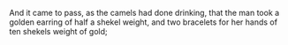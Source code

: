 And it came to pass, as the camels had done drinking, that the man took a golden earring of half a shekel weight, and two bracelets for her hands of ten shekels weight of gold;
